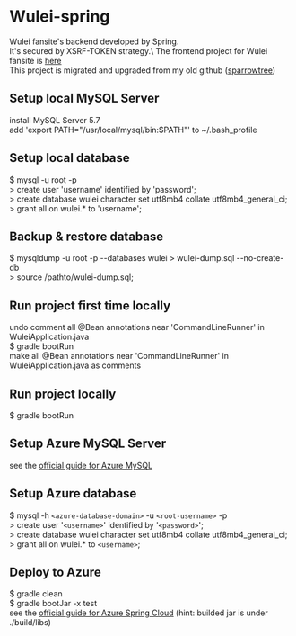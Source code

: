 # Wulei-spring
Wulei fansite's backend developed by Spring.\
It's secured by XSRF-TOKEN strategy.\ 
The frontend project for Wulei fansite is [here](https://github.com/shuanglufeixxxx/wulei-angular-xsrf)\
This project is migrated and upgraded from my old github ([sparrowtree](https://github.com/sparrowtree/wulei-server))
## Setup local MySQL Server
install MySQL Server 5.7\
add 'export PATH="/usr/local/mysql/bin:$PATH"' to ~/.bash_profile
## Setup local database
$ mysql -u root -p\
\> create user 'username' identified by 'password';\
\> create database wulei character set utf8mb4 collate utf8mb4_general_ci;\
\> grant all on wulei.* to 'username';
## Backup & restore database
$ mysqldump -u root -p --databases wulei \> wulei-dump.sql --no-create-db\
\> source /pathto/wulei-dump.sql;
## Run project first time locally
undo comment all @Bean annotations near 'CommandLineRunner' in WuleiApplication.java\
$ gradle bootRun\
make all @Bean annotations near 'CommandLineRunner' in WuleiApplication.java as comments
## Run project locally
$ gradle bootRun
## Setup Azure MySQL Server
see the [official guide for Azure MySQL](https://docs.microsoft.com/en-us/azure/mysql/)
## Setup Azure database
$ mysql -h `<azure-database-domain>` -u `<root-username>` -p\
\> create user '`<username>`' identified by '`<password>`';\
\> create database wulei character set utf8mb4 collate utf8mb4_general_ci;\
\> grant all on wulei.* to `<username>`;
## Deploy to Azure
$ gradle clean\
$ gradle bootJar -x test\
see the [official guide for Azure Spring Cloud](https://docs.microsoft.com/en-us/azure/spring-cloud/) (hint: builded jar is under ./build/libs)